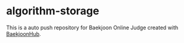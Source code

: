 # algorithm-storage
This is a auto push repository for Baekjoon Online Judge created with [BaekjoonHub](https://github.com/BaekjoonHub/BaekjoonHub).
